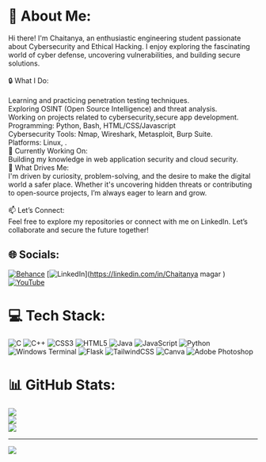 # 💫 About Me:
 Hi there! I'm Chaitanya, an enthusiastic engineering student passionate about Cybersecurity and Ethical Hacking. I enjoy exploring the fascinating world of cyber defense, uncovering vulnerabilities, and building secure solutions.<br><br>🔒 What I Do:<br><br>Learning and practicing penetration testing techniques.<br>Exploring OSINT (Open Source Intelligence) and threat analysis.<br>Working on projects related to cybersecurity,secure app development.<br>Programming: Python, Bash, HTML/CSS/Javascript <br>Cybersecurity Tools: Nmap, Wireshark, Metasploit, Burp Suite.<br>Platforms: Linux, .<br>🎯 Currently Working On:<br>Building my knowledge in web application security and cloud security.<br>🌟 What Drives Me:<br>I'm driven by curiosity, problem-solving, and the desire to make the digital world a safer place. Whether it's uncovering hidden threats or contributing to open-source projects, I’m always eager to learn and grow.<br><br>📫 Let’s Connect:<br>Feel free to explore my repositories or connect with me on LinkedIn. Let’s collaborate and secure the future together!


## 🌐 Socials:
[![Behance](https://img.shields.io/badge/Behance-1769ff?logo=behance&logoColor=white)](https://behance.net/MainEkDeveloper) [![LinkedIn](https://img.shields.io/badge/LinkedIn-%230077B5.svg?logo=linkedin&logoColor=white)](https://linkedin.com/in/Chaitanya magar ) [![YouTube](https://img.shields.io/badge/YouTube-%23FF0000.svg?logo=YouTube&logoColor=white)](https://youtube.com/@MainEkDeveloper) 

# 💻 Tech Stack:
![C](https://img.shields.io/badge/c-%2300599C.svg?style=for-the-badge&logo=c&logoColor=white) ![C++](https://img.shields.io/badge/c++-%2300599C.svg?style=for-the-badge&logo=c%2B%2B&logoColor=white) ![CSS3](https://img.shields.io/badge/css3-%231572B6.svg?style=for-the-badge&logo=css3&logoColor=white) ![HTML5](https://img.shields.io/badge/html5-%23E34F26.svg?style=for-the-badge&logo=html5&logoColor=white) ![Java](https://img.shields.io/badge/java-%23ED8B00.svg?style=for-the-badge&logo=openjdk&logoColor=white) ![JavaScript](https://img.shields.io/badge/javascript-%23323330.svg?style=for-the-badge&logo=javascript&logoColor=%23F7DF1E) ![Python](https://img.shields.io/badge/python-3670A0?style=for-the-badge&logo=python&logoColor=ffdd54) ![Windows Terminal](https://img.shields.io/badge/Windows%20Terminal-%234D4D4D.svg?style=for-the-badge&logo=windows-terminal&logoColor=white) ![Flask](https://img.shields.io/badge/flask-%23000.svg?style=for-the-badge&logo=flask&logoColor=white) ![TailwindCSS](https://img.shields.io/badge/tailwindcss-%2338B2AC.svg?style=for-the-badge&logo=tailwind-css&logoColor=white) ![Canva](https://img.shields.io/badge/Canva-%2300C4CC.svg?style=for-the-badge&logo=Canva&logoColor=white) ![Adobe Photoshop](https://img.shields.io/badge/adobe%20photoshop-%2331A8FF.svg?style=for-the-badge&logo=adobe%20photoshop&logoColor=white)
# 📊 GitHub Stats:
![](https://github-readme-stats.vercel.app/api?username=ChaitanyaM&theme=dark&hide_border=false&include_all_commits=true&count_private=true)<br/>
![](https://github-readme-streak-stats.herokuapp.com/?user=ChaitanyaM&theme=dark&hide_border=false)<br/>
![](https://github-readme-stats.vercel.app/api/top-langs/?username=ChaitanyaM&theme=dark&hide_border=false&include_all_commits=true&count_private=true&layout=compact)

---
[![](https://visitcount.itsvg.in/api?id=ChaitanyaM&icon=0&color=0)](https://visitcount.itsvg.in)

<!-- Proudly created with GPRM ( https://gprm.itsvg.in ) -->
